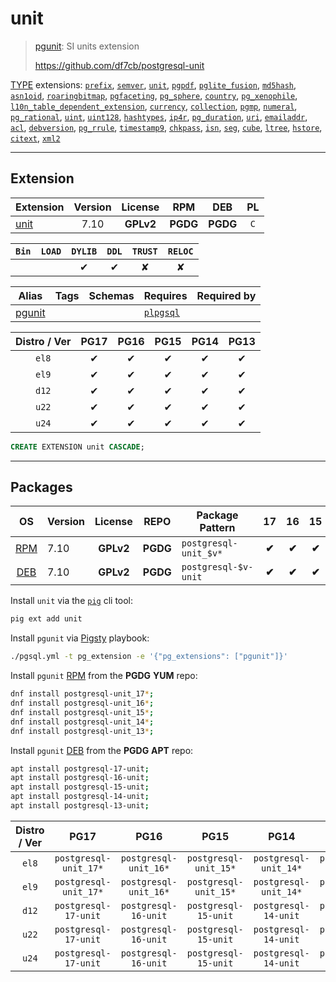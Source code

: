 # unit


> [pgunit](https://github.com/df7cb/postgresql-unit): SI units extension
>
> https://github.com/df7cb/postgresql-unit





[TYPE](/type) extensions: [`prefix`](/prefix), [`semver`](/semver), [`unit`](/unit), [`pgpdf`](/pgpdf), [`pglite_fusion`](/pglite_fusion), [`md5hash`](/md5hash), [`asn1oid`](/asn1oid), [`roaringbitmap`](/roaringbitmap), [`pgfaceting`](/pgfaceting), [`pg_sphere`](/pg_sphere), [`country`](/country), [`pg_xenophile`](/pg_xenophile), [`l10n_table_dependent_extension`](/l10n_table_dependent_extension), [`currency`](/currency), [`collection`](/collection), [`pgmp`](/pgmp), [`numeral`](/numeral), [`pg_rational`](/pg_rational), [`uint`](/uint), [`uint128`](/uint128), [`hashtypes`](/hashtypes), [`ip4r`](/ip4r), [`pg_duration`](/pg_duration), [`uri`](/uri), [`emailaddr`](/emailaddr), [`acl`](/acl), [`debversion`](/debversion), [`pg_rrule`](/pg_rrule), [`timestamp9`](/timestamp9), [`chkpass`](/chkpass), [`isn`](/isn), [`seg`](/seg), [`cube`](/cube), [`ltree`](/ltree), [`hstore`](/hstore), [`citext`](/citext), [`xml2`](/xml2)


-------
## Extension


| Extension | Version | License | RPM | DEB | PL |
|-----------|:-------:|:-------:|:---:|:---:|:--:|
| [unit](https://github.com/df7cb/postgresql-unit) | 7.10 | **<span class="tcwarn">GPLv2</span>** | **<span class="tccyan">PGDG</span>** | **<span class="tccyan">PGDG</span>** | `C` |



| `Bin` | `LOAD` | `DYLIB` | `DDL` | `TRUST` | `RELOC` |
|:-----:|:------:|:-------:|:-----:|:-------:|:-------:|
|  |  | <span class="tcblue">✔</span> | <span class="tcblue">✔</span> | <span class="tcwarn">✘</span> | <span class="tcwarn">✘</span> |



| Alias | Tags | Schemas | Requires | Required by |
|-------|------|---------|----------|-------------|
| [pgunit](/unit) |  |  | [`plpgsql`](plpgsql) |  |



| Distro / Ver | PG17 | PG16 | PG15 | PG14 | PG13 |
|:------------:|:----:|:----:|:----:|:----:|:----:|
| `el8` | <span class="tcblue">✔</span> | <span class="tcblue">✔</span> | <span class="tcblue">✔</span> | <span class="tcblue">✔</span> | <span class="tcblue">✔</span> |
| `el9` | <span class="tcblue">✔</span> | <span class="tcblue">✔</span> | <span class="tcblue">✔</span> | <span class="tcblue">✔</span> | <span class="tcblue">✔</span> |
| `d12` | <span class="tcblue">✔</span> | <span class="tcblue">✔</span> | <span class="tcblue">✔</span> | <span class="tcblue">✔</span> | <span class="tcblue">✔</span> |
| `u22` | <span class="tcblue">✔</span> | <span class="tcblue">✔</span> | <span class="tcblue">✔</span> | <span class="tcblue">✔</span> | <span class="tcblue">✔</span> |
| `u24` | <span class="tcblue">✔</span> | <span class="tcblue">✔</span> | <span class="tcblue">✔</span> | <span class="tcblue">✔</span> | <span class="tcblue">✔</span> |





```sql
CREATE EXTENSION unit CASCADE;
```

-----------


## Packages


| OS | Version | License | REPO | Package Pattern | 17 | 16 | 15 | 14 | 13 | Dependency |
|:--:|---------|:-------:|:----:|-----------------|:--:|:--:|:--:|:--:|:--:|------------|
| [RPM](/rpm) | 7.10 | **<span class="tcwarn">GPLv2</span>** | **<span class="tccyan">PGDG</span>** | `postgresql-unit_$v*` | **<span class="tccyan">✔</span>** | **<span class="tccyan">✔</span>** | **<span class="tccyan">✔</span>** | **<span class="tccyan">✔</span>** | **<span class="tccyan">✔</span>** |  |
| [DEB](/deb) | 7.10 | **<span class="tcwarn">GPLv2</span>** | **<span class="tccyan">PGDG</span>** | `postgresql-$v-unit` | **<span class="tccyan">✔</span>** | **<span class="tccyan">✔</span>** | **<span class="tccyan">✔</span>** | **<span class="tccyan">✔</span>** | **<span class="tccyan">✔</span>** |  |



Install `unit` via the [`pig`](https://github.com/pgsty/pig) cli tool:

```bash
pig ext add unit
```


Install `pgunit` via [Pigsty](https://pigsty.io/docs/pgext/usage/install/) playbook:

```bash
./pgsql.yml -t pg_extension -e '{"pg_extensions": ["pgunit"]}'
```


Install `pgunit` [RPM](/rpm) from the **<span class="tccyan">PGDG</span>** **YUM** repo:

```bash
dnf install postgresql-unit_17*;
dnf install postgresql-unit_16*;
dnf install postgresql-unit_15*;
dnf install postgresql-unit_14*;
dnf install postgresql-unit_13*;
```


Install `pgunit` [DEB](/deb) from the **<span class="tccyan">PGDG</span>** **APT** repo:

```bash
apt install postgresql-17-unit;
apt install postgresql-16-unit;
apt install postgresql-15-unit;
apt install postgresql-14-unit;
apt install postgresql-13-unit;
```




| Distro / Ver | PG17 | PG16 | PG15 | PG14 | PG13 |
|:------------:|:----:|:----:|:----:|:----:|:----:|
| `el8` | `postgresql-unit_17*` | `postgresql-unit_16*` | `postgresql-unit_15*` | `postgresql-unit_14*` | `postgresql-unit_13*` |
| `el9` | `postgresql-unit_17*` | `postgresql-unit_16*` | `postgresql-unit_15*` | `postgresql-unit_14*` | `postgresql-unit_13*` |
| `d12` | `postgresql-17-unit` | `postgresql-16-unit` | `postgresql-15-unit` | `postgresql-14-unit` | `postgresql-13-unit` |
| `u22` | `postgresql-17-unit` | `postgresql-16-unit` | `postgresql-15-unit` | `postgresql-14-unit` | `postgresql-13-unit` |
| `u24` | `postgresql-17-unit` | `postgresql-16-unit` | `postgresql-15-unit` | `postgresql-14-unit` | `postgresql-13-unit` |





